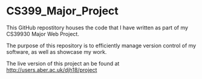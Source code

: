 # CS399_Major_Project
This GitHub repostitory houses the code that I have written as part of my CS39930 Major Web Project. 

The purpose of this repository is to efficiently manage version control of my software, as well as showcase my work.

The live version of this project an be found at http://users.aber.ac.uk/djh18/project

